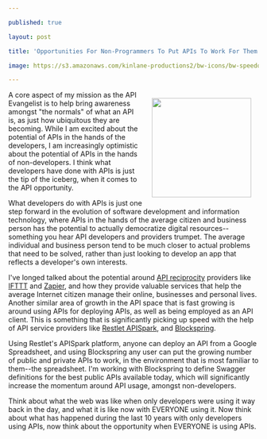 ---
published: true
layout: post
title: 'Opportunities For Non-Programmers To Put APIs To Work For Them Is Picking Up Speed This Year'
image: https://s3.amazonaws.com/kinlane-productions2/bw-icons/bw-speedometer.png
---

<p><img style="padding: 15px;" src="https://s3.amazonaws.com/kinlane-productions2/bw-icons/bw-speedometer.png" alt="" width="200" align="right" />
<p>A core aspect of my mission as the API Evangelist is to help bring awareness amongst "the normals" of what an API is, as just how ubiquitous they are becoming. While I am excited about the potential of APIs in the hands of the developers, I am increasingly optimistic about the potential of APIs in the hands of non-developers. I think what developers have done with APIs is just the tip of the iceberg, when it comes to the API opportunity.
<p>What developers do with APIs is just one step forward in the evolution of software development and information technology, where APIs in the hands of the average citizen and business person has the potential to actually democratize digital resources--something you hear API developers and providers trumpet. The average individual and business person tend to be much closer to actual problems that need to be solved, rather than just looking to develop an app that reflects a developer's own interests.
<p>I've longed talked about the potential around&nbsp;<a href="http://reciprocity.apievangelist.com/">API reciprocity</a> providers like <a href="https://ifttt.com/recipes">IFTTT</a> and <a href="https://zapier.com/">Zapier</a>, and how they provide valuable services that help the average Internet citizen manage their online, businesses and personal lives. Another similar area of growth in the API space that is fast growing is around using APIs for deploying APIs, as well as being employed as an API client. This is something that is significantly picking up speed with the help of API service providers like <a href="http://restlet.com/">Restlet APISpark</a>, and <a href="https://www.blockspring.com/">Blockspring</a>.
<p>Using Restlet's APISpark platform, anyone can deploy an API from a Google Spreadsheet, and using Blockspring any user can put the growing number of public and private APIs to work, in the environment that is most familiar to them--the spreadsheet. I'm working with Blockspring to define Swagger definitions for the best public APIs available today, which will significantly increase the momentum around API usage, amongst non-developers.
<p>Think about what the web was like when only developers were using it way back in the day, and what it is like now with EVERYONE using it. Now think about what has happened during the last 10 years with only developers using APIs, now think about the opportunity when EVERYONE is using APIs.&nbsp;

